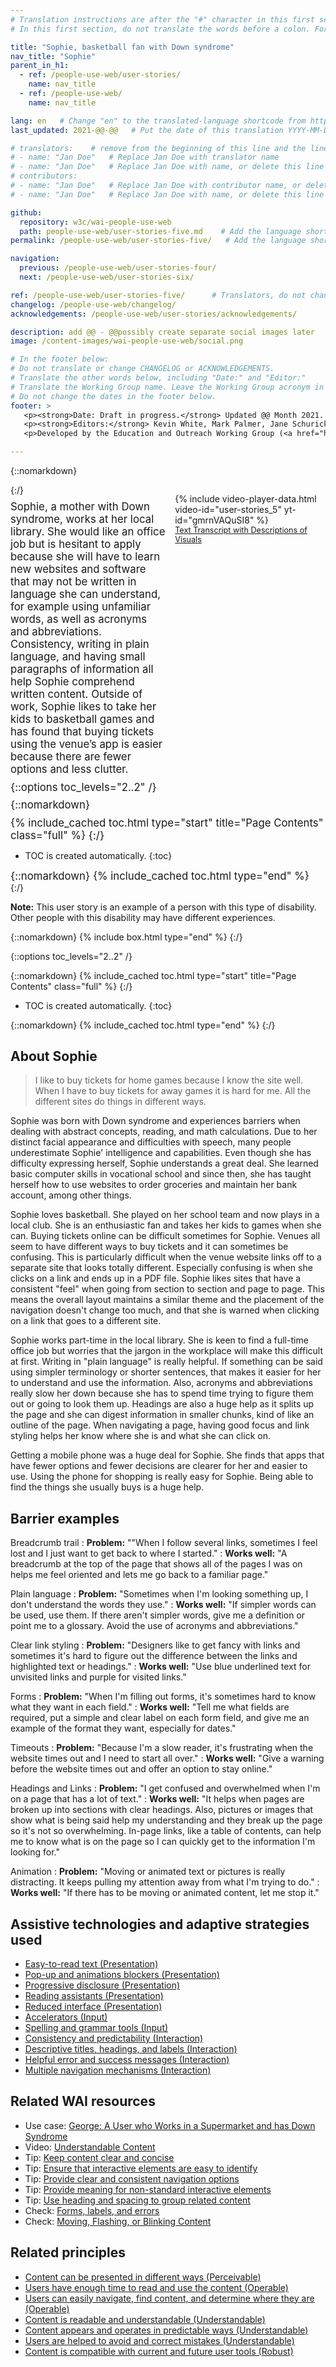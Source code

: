 ```yaml
---
# Translation instructions are after the "#" character in this first section. They are comments that do not show up in the web page. You do not need to translate the instructions after #.
# In this first section, do not translate the words before a colon. For example, do not translate "title:". Do translate the text after "title:".

title: "Sophie, basketball fan with Down syndrome"
nav_title: "Sophie"
parent_in_h1:
  - ref: /people-use-web/user-stories/
    name: nav_title
  - ref: /people-use-web/
    name: nav_title

lang: en   # Change "en" to the translated-language shortcode from https://www.iana.org/assignments/language-subtag-registry/language-subtag-registry
last_updated: 2021-@@-@@   # Put the date of this translation YYYY-MM-DD (with month in the middle)

# translators:    # remove from the beginning of this line and the lines below: "# " (the hash sign and the space)
# - name: "Jan Doe"   # Replace Jan Doe with translator name
# - name: "Jan Doe"   # Replace Jan Doe with name, or delete this line if not multiple translators
# contributors:
# - name: "Jan Doe"   # Replace Jan Doe with contributor name, or delete this line if none
# - name: "Jan Doe"   # Replace Jan Doe with name, or delete this line if not multiple contributors

github:
  repository: w3c/wai-people-use-web
  path: people-use-web/user-stories-five.md    # Add the language shortcode to the middle of the filename, for example: people-use-web/user-stories-five.fr.md
permalink: /people-use-web/user-stories-five/   # Add the language shortcode to the end, with no slash at end, for example: /people-use-web/user-stories-five/fr

navigation:
  previous: /people-use-web/user-stories-four/
  next: /people-use-web/user-stories-six/

ref: /people-use-web/user-stories-five/      # Translators, do not change this
changelog: /people-use-web/changelog/
acknowledgements: /people-use-web/user-stories/acknowledgements/

description: add @@ - @@possibly create separate social images later
image: /content-images/wai-people-use-web/social.png

# In the footer below:
# Do not translate or change CHANGELOG or ACKNOWLEDGEMENTS.
# Translate the other words below, including "Date:" and "Editor:"
# Translate the Working Group name. Leave the Working Group acronym in English.
# Do not change the dates in the footer below.
footer: >
   <p><strong>Date: Draft in progress.</strong> Updated @@ Month 2021. First published Month 20@@. CHANGELOG.</p>
   <p><strong>Editors:</strong> Kevin White, Mark Palmer, Jane Schurick, and <a href="https://www.w3.org/People/shadi/">Shadi Abou_Zahra</a>.  <strong>Contributors:</strong> @@name, @@name, and <a href="https://www.w3.org/groups/wg/eowg/participants">participants of EOWG</a>. ACKNOWLEDGEMENTS lists past editors and additional contributors.</p>
   <p>Developed by the Education and Outreach Working Group (<a href="http://www.w3.org/WAI/EO/">EOWG</a>). Previously developed with the <a href="https://www.w3.org/WAI/EO/2008/wai-age-tf">WAI-AGE Task Force</a>, with support of the <a href="https://www.w3.org/WAI/WAI-AGE/">WAI-AGE Project</a>.</p>

---
```


{::nomarkdown}

<style>
  #introduction p {
    font-size:120%;
    margin: 0.5em 0 0 0;
  }
  #introduction .box-i {
  }
  #introduction nav {
    border: 0;
    margin-top: 0;
  }
  #introduction nav header {
    padding: 8px 16px;
  }
  #introduction .video-card {
    margin: 1em;
    float: none !important;
    max-width: inherit !important;
    min-width: 45% !important;
  }
  #introduction .video-card p {
    font-size: 90%;
    margin: 0;
  }
  #introduction .video-card p:first-child {
    height: 190px;
  }
  #introduction img.video {
    border-radius: 5px;
    width: 300px;
    max-width: 300px;
  }
  #introduction .video-card .play-button {
    position: relative;
    top: -55px;
    left: -185px;
    width: 60px;
    height: 60px;
  }
  @media all and (min-width: 576px) {
    #introduction .box-i {
      display: flex;
      flex: 0 1;
    }
    #introduction .video-card .play-button {
      position: relative;
      top: -120px;
      left: 120px;
      width: 60px;
      height: 60px;
    }
  }
</style>

<aside id="introduction" class="box"><div class="box-i">
  <div>
{:/}

Sophie, a mother with Down syndrome, works at her local library. She would like an office job 
but is hesitant to apply because she will have to learn new websites and software that may not 
be written in language she can understand, for example using unfamiliar words, as well as 
acronyms and abbreviations. Consistency, writing in plain language, and having small 
paragraphs of information all help Sophie comprehend written content. Outside of work, Sophie 
likes to take her kids to basketball games and has found that buying tickets using the venue’s 
app is easier because there are fewer options and less clutter.

{::options toc_levels="2..2" /}

{::nomarkdown}
  </div>
  <div class="video-card">
    {% include video-player-data.html
        video-id="user-stories_5"
        yt-id="gmrnVAQuSI8"
    %}
    <p><a href="#transcript">Text Transcript with Descriptions of Visuals</a></p>
  </div>
</div>

{% include_cached toc.html type="start" title="Page Contents" class="full" %}
{:/}

-   TOC is created automatically.
{:toc}

{::nomarkdown}
{% include_cached toc.html type="end" %}
    
</aside>
{:/}

**Note:** This user story is an example of a person with this type of disability. Other people with this disability may have different experiences.

{::nomarkdown}
{% include box.html type="end" %}
{:/}


{::options toc_levels="2..2" /}

{::nomarkdown}
{% include_cached toc.html type="start" title="Page Contents" class="full" %}
{:/}

-   TOC is created automatically.
{:toc}

{::nomarkdown}
{% include_cached toc.html type="end" %}
{:/}

## About Sophie

> I like to buy tickets for home games because I know the site well. When I have to buy tickets for away games it is hard for me. All the different sites do things in different ways.

Sophie was born with Down syndrome and experiences barriers when dealing with abstract concepts, reading, and math calculations. Due to her distinct facial appearance and difficulties with speech, many people underestimate Sophie' intelligence and capabilities. Even though she has difficulty expressing herself, Sophie understands a great deal. She learned basic computer skills in vocational school and since then, she has taught herself how to use websites to order groceries and maintain her bank account, among other things.

Sophie loves basketball. She played on her school team and now plays in a local club. She is  an enthusiastic fan and takes her kids to games when she can. Buying tickets online can be difficult sometimes for Sophie. Venues all seem to have different ways to buy tickets and it can sometimes be confusing. This is particularly difficult when the venue website links off to a separate site that looks totally different. Especially confusing is when she clicks on a link and ends up in a PDF file. Sophie likes sites that have a consistent "feel" when going from section to section and page to page. This means the overall layout maintains a similar theme and the placement of the navigation doesn't change too much, and that she is warned when clicking on a link that goes to a different site.

Sophie works part-time in the local library. She is keen to find a full-time office job but worries that the jargon in the workplace will make this difficult at first. Writing in "plain language" is really helpful. If something can be said using simpler terminology or shorter sentences, that makes it easier for her to understand and use the information. Also, acronyms and abbreviations really slow her down because she has to spend time trying to figure them out or going to look them up. Headings are also a huge help as it splits up the page and she can digest information in smaller chunks, kind of like an outline of the page. When navigating a page, having good focus and link styling helps her know where she is and what she can click on.

Getting a mobile phone was a huge deal for Sophie. She finds that apps that have fewer options and fewer decisions are clearer for her and easier to use. Using the phone for shopping is really easy for Sophie. Being able to find the things she usually buys is a huge help.

## Barrier examples

Breadcrumb trail
: **Problem:** ""When I follow several links, sometimes I feel lost and I just want to get back to where I started."
: **Works well:** "A breadcrumb at the top of the page that shows all of the pages I was on helps me feel oriented and lets me go back to a familiar page."

Plain language
: **Problem:** "Sometimes when I'm looking something up, I don't understand the words they use."
: **Works well:** "If simpler words can be used, use them. If there aren't simpler words, give me a definition or point me to a glossary. Avoid the use of acronyms and abbreviations."

Clear link styling
: **Problem:** "Designers like to get fancy with links and sometimes it's hard to figure out the difference between the links and highlighted text or headings."
: **Works well:** "Use blue underlined text for unvisited links and purple for visited links."

Forms
: **Problem:** "When I'm filling out forms, it's sometimes hard to know what they want in each field."
: **Works well:** "Tell me what fields are required, put a simple and clear label on each form field, and give me an example of the format they want, especially for dates."

Timeouts
: **Problem:** "Because I'm a slow reader, it's frustrating when the website times out and I need to start all over."
: **Works well:** "Give a warning before the website times out and offer an option to stay online."

Headings and Links
: **Problem:** "I get confused and overwhelmed when I'm on a page that has a lot of text."
: **Works well:** "It helps when pages are broken up into sections with clear headings. Also, pictures or images that show what is being said help my understanding and they break up the page so it's not so overwhelming. In-page links, like a table of contents, can help me to know what is on the page so I can quickly get to the information I'm looking for."

Animation
: **Problem:** "Moving or animated text or pictures is really distracting. It keeps pulling my attention away from what I'm trying to do."
: **Works well:** "If there has to be moving or animated content, let me stop it."

## Assistive technologies and adaptive strategies used

* [Easy-to-read text (Presentation)](/people-use-web/tools-techniques-presentation/#etr)
* [Pop-up and animations blockers (Presentation)](/people-use-web/tools-techniques-presentation/#blockers)
* [Progressive disclosure (Presentation)](/people-use-web/tools-techniques-presentation/#progressive)
* [Reading assistants (Presentation)](/people-use-web/tools-techniques-presentation/#reading)
* [Reduced interface (Presentation)](/people-use-web/tools-techniques-presentation/#reduced)
* [Accelerators (Input)](/people-use-web/tools-techniques-input/#accelerators)
* [Spelling and grammar tools (Input)](/people-use-web/tools-techniques-input/#lexical)
* [Consistency and predictability (Interaction)](/people-use-web/tools-techniques-navigation/#consistency)
* [Descriptive titles, headings, and labels (Interaction)](/people-use-web/tools-techniques-navigation/#labels)
* [Helpful error and success messages (Interaction)](/people-use-web/tools-techniques-navigation/#messages)
* [Multiple navigation mechanisms (Interaction)](/people-use-web/tools-techniques-navigation/#navigating)

## Related WAI resources

* Use case: [George: A User who Works in a Supermarket and has Down Syndrome](https://www.w3.org/TR/coga-usable/#george-a-user-who-works-in-a-supermarket-and-has-down-syndrome)
* Video: [Understandable Content](https://www.w3.org/WAI/perspective-videos/understandable/)
* Tip: [Keep content clear and concise](https://www.w3.org/WAI/tips/writing/#keep-content-clear-and-concise)
* Tip: [Ensure that interactive elements are easy to identify](https://www.w3.org/WAI/tips/designing/#ensure-that-interactive-elements-are-easy-to-identify)
* Tip: [Provide clear and consistent navigation options](https://www.w3.org/WAI/tips/designing/#provide-clear-and-consistent-navigation-options)
* Tip: [Provide meaning for non-standard interactive elements](https://www.w3.org/WAI/tips/developing/#provide-meaning-for-non-standard-interactive-elements)
* Tip: [Use heading and spacing to group related content](https://www.w3.org/WAI/tips/designing/#use-headings-and-spacing-to-group-related-content)
* Check: [Forms, labels, and errors](https://www.w3.org/WAI/test-evaluate/preliminary/#forms)
* Check: [Moving, Flashing, or Blinking Content](https://www.w3.org/WAI/test-evaluate/preliminary/#moving)

## Related principles

* [Content can be presented in different ways (Perceivable)](https://www.w3.org/WAI/fundamentals/accessibility-principles/#adaptable)
* [Users have enough time to read and use the content (Operable)](https://www.w3.org/WAI/fundamentals/accessibility-principles/#time)
* [Users can easily navigate, find content, and determine where they are (Operable)](https://www.w3.org/WAI/fundamentals/accessibility-principles/#navigable)
* [Content is readable and understandable (Understandable)](https://www.w3.org/WAI/fundamentals/accessibility-principles/#readable)
* [Content appears and operates in predictable ways (Understandable)](https://www.w3.org/WAI/fundamentals/accessibility-principles/#predictable)
* [Users are helped to avoid and correct mistakes (Understandable)](https://www.w3.org/WAI/fundamentals/accessibility-principles/#tolerant)
* [Content is compatible with current and future user tools (Robust)](https://www.w3.org/WAI/fundamentals/accessibility-principles/#compatible)
